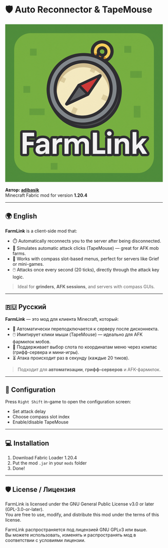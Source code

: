 # 🛡️ Auto Reconnector & TapeMouse

![Mod Icon](https://github.com/adibasik/FarmLink/blob/main/src/client/resources/assets/farmlink/icon.png)

**Автор: [adibasik]([https://github.com/Takaranoao](https://github.com/adibasik))**  
Minecraft Fabric mod for version **1.20.4**

---

## 🌍 English

**FarmLink** is a client-side mod that:

- ⏱️ Automatically reconnects you to the server after being disconnected.
- 🐁 Simulates automatic attack clicks (TapeMouse) — great for AFK mob farms.
- 🧭 Works with compass slot-based menus, perfect for servers like Grief or mini-games.
- 🖱️ Attacks once every second (20 ticks), directly through the attack key logic.

> Ideal for **grinders**, **AFK sessions**, and servers with compass GUIs.

---

## 🇷🇺 Русский

**FarmLink** — это мод для клиента Minecraft, который:

- 🔁 Автоматически переподключается к серверу после дисконнекта.
- 🖱️ Имитирует клики мыши (TapeMouse) — идеально для AFK фармилок мобов.
- 🧭 Поддерживает выбор слота по координатам меню через компас (грифф-сервера и мини-игры).
- ⏳ Атака происходит раз в секунду (каждые 20 тиков).

> Подходит для **автоматизации**, **грифф-серверов** и AFK-фармилок.

---

## 🔧 Configuration

Press `Right Shift` in-game to open the configuration screen:
- Set attack delay
- Choose compass slot index
- Enable/disable TapeMouse

---

## 💻 Installation

1. Download Fabric Loader 1.20.4
2. Put the mod `.jar` in your `mods` folder
3. Done!

---

## 🛡️ License / Лицензия

FarmLink is licensed under the GNU General Public License v3.0 or later (GPL-3.0-or-later).  
You are free to use, modify, and distribute this mod under the terms of this license.

FarmLink распространяется под лицензией GNU GPLv3 или выше.  
Вы можете использовать, изменять и распространять мод в соответствии с условиями лицензии.

